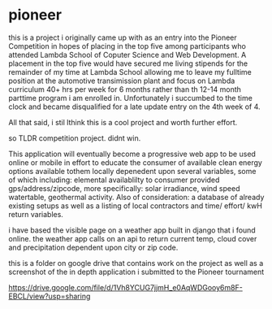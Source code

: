 # pioneer
this is a project i originally came up with as an entry into the Pioneer Competition in hopes of placing in the top five among participants who attended Lambda School of Coputer Science and Web Development.
A placement in the top five would have secured me living stipends for the remainder of my time at Lambda School allowing me to leave my fulltime position at the automotive transimission plant and focus on Lambda curriculum 40+ hrs per week for 6 months rather than th 12-14 month parttime program i am enrolled in.
Unfortunately i succumbed to the time clock and became disqualified for a late update entry on the 4th week of 4. 

All that said, i stil lthink this is a cool project and worth further effort.

so TLDR competition project. didnt win. 

This application will eventually become a progressive web app to be used online or mobile in effort to educate the consumer 
of available clean energy options available tothem locally depenedent upon several variables,
some of which including: elemental availablilty to consumer provided gps/address/zipcode, 
more specifically: solar irradiance, wind speed watertable, geothermal activity. 
  Also of consideration: a database of already existing setups as well as a listing of local contractors 
  and time/ effort/ kwH return variables.
  
  
  i have based the visible page on a weather app built in django that i found online.
  the weather app calls on an api to return current temp, cloud cover and precipitation dependent upon city or zip code.
  
  
this is a folder on google drive that contains work on the project as well as a screenshot of the in depth application i submitted to the Pioneer tournament

https://drive.google.com/file/d/1Vh8YCUG7jjmH_e0AqWDGooy6m8F-EBCL/view?usp=sharing
